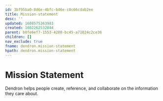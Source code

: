 ```yaml
---
id: 3bf95ba0-8d6e-4bfc-b46e-c0c66cdab2ee
title: Mission-statement
desc: ''
updated: 1608575363983
created: 1602262532844
parent: b0fe6ef7-1553-4280-bc45-a71824c2ce36
children: []
nav_exclude: true
fname: dendron.mission-statement
hpath: dendron.mission-statement
---
```

# Mission Statement

Dendron helps people create, reference, and collaborate on the information they care about. 

